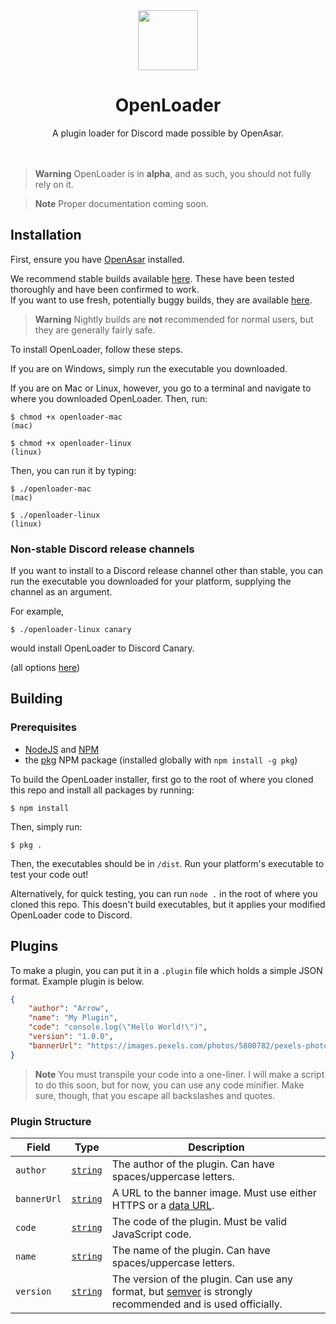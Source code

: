 <div align="center"><img width="96" height="96" src="https://user-images.githubusercontent.com/81983357/205460116-462ec6c5-3954-41d2-9782-373ec5aa4a01.png" /><h1>OpenLoader</h1></div>

<div align="center">A plugin loader for Discord made possible by OpenAsar.</div><br><br>

> **Warning** OpenLoader is in **alpha**, and as such, you should not fully rely on it.

> **Note** Proper documentation coming soon.

## Installation
First, ensure you have [OpenAsar](https://openasar.dev) installed.

We recommend stable builds available [here](https://github.com/WorriedArrow/OpenLoader/releases/stable). These have been tested thoroughly and have been confirmed to work.<br>
If you want to use fresh, potentially buggy builds, they are available [here](https://github.com/WorriedArrow/OpenLoader/releases/nightly).
> **Warning** Nightly builds are **not** recommended for normal users, but they are generally fairly safe.


To install OpenLoader, follow these steps.

If you are on Windows, simply run the executable you downloaded.

If you are on Mac or Linux, however, you go to a terminal and navigate to where you downloaded OpenLoader. Then, run:
```
$ chmod +x openloader-mac
(mac)

$ chmod +x openloader-linux
(linux)
```
Then, you can run it by typing:
```
$ ./openloader-mac
(mac)

$ ./openloader-linux
(linux)
```

### Non-stable Discord release channels
If you want to install to a Discord release channel other than stable, you can run the executable you downloaded for your platform, supplying the channel as an argument.

For example,
```
$ ./openloader-linux canary
```
would install OpenLoader to Discord Canary.

(all options [here](https://github.com/WorriedArrow/OpenLoader/blob/develop/index.js#L8-L13))

## Building
### Prerequisites
- [NodeJS](https://nodejs.org) and [NPM](https://npmjs.org)
- the [pkg](https://npmjs.org/package/pkg) NPM package (installed globally with `npm install -g pkg`)

To build the OpenLoader installer, first go to the root of where you cloned this repo and install all packages by running:
```
$ npm install
```
Then, simply run:
```
$ pkg .
```
Then, the executables should be in `/dist`. Run your platform's executable to test your code out!

Alternatively, for quick testing, you can run `node .` in the root of where you cloned this repo.
This doesn't build executables, but it applies your modified OpenLoader code to Discord.

## Plugins
To make a plugin, you can put it in a `.plugin` file which holds a simple JSON format. Example plugin is below.
```json
{
    "author": "Arrow",
    "name": "My Plugin",
    "code": "console.log(\"Hello World!\")",
    "version": "1.0.0",
    "bannerUrl": "https://images.pexels.com/photos/5800782/pexels-photo-5800782.jpeg"
}
```
> **Note** You must transpile your code into a one-liner. I will make a script to do this soon, but for now, you can use any code minifier. Make sure, though, that you escape all backslashes and quotes.

### Plugin Structure

|Field|Type|Description|
|-|-|-|
|`author`|[`string`](https://developer.mozilla.org/en-US/docs/Web/JavaScript/Reference/Global_Objects/String)|The author of the plugin. Can have spaces/uppercase letters.|
|`bannerUrl`|[`string`](https://developer.mozilla.org/en-US/docs/Web/JavaScript/Reference/Global_Objects/String)|A URL to the banner image. Must use either HTTPS or a [data URL](https://developer.mozilla.org/en-US/docs/Web/HTTP/Basics_of_HTTP/Data_URLs).|
|`code`|[`string`](https://developer.mozilla.org/en-US/docs/Web/JavaScript/Reference/Global_Objects/String)|The code of the plugin. Must be valid JavaScript code.|
|`name`|[`string`](https://developer.mozilla.org/en-US/docs/Web/JavaScript/Reference/Global_Objects/String)|The name of the plugin. Can have spaces/uppercase letters.|
|`version`|[`string`](https://developer.mozilla.org/en-US/docs/Web/JavaScript/Reference/Global_Objects/String)|The version of the plugin. Can use any format, but [semver](https://semver.org) is strongly recommended and is used officially.|
